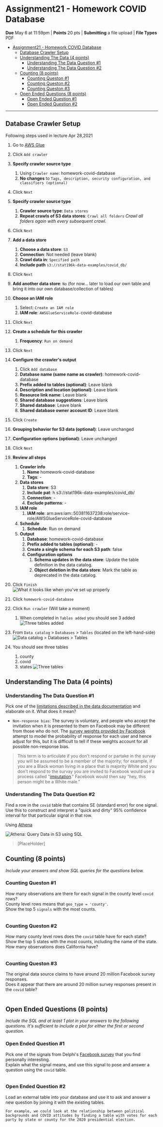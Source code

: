 # Assignment21 - Homework COVID Database

**Due** May 6 at 11:59pm | **Points** 20 pts | **Submitting** a file upload | **File Types** PDF

- [Assignment21 - Homework COVID Database](#assignment21---homework-covid-database)
  - [Database Crawler Setup](#database-crawler-setup)
  - [Understanding The Data (4 points)](#understanding-the-data-4-points)
    - [Understanding The Data Question #1](#understanding-the-data-question-1)
    - [Understanding The Data Question #2](#understanding-the-data-question-2)
  - [Counting (8 points)](#counting-8-points)
    - [Counting Queston #1](#counting-queston-1)
    - [Counting Queston #2](#counting-queston-2)
    - [Counting Queston #3](#counting-queston-3)
  - [Open Ended Questions (8 points)](#open-ended-questions-8-points)
    - [Open Ended Question #1](#open-ended-question-1)
    - [Open Ended Question #2](#open-ended-question-2)

---

## Database Crawler Setup

Following steps used in lecture Apr 28,2021

1. Go to [AWS Glue](https://console.aws.amazon.com/glue/home?region=us-east-1#catalog:tab=crawlers)
2. Click `Add crawler`
3. **Specify crawler source type**
   1. Using `Crawler name`: homework-covid-database
   2. **No changes** to `Tags, description, security configuration, and classifiers (optional)`
4. Click `Next`
5. **Specify crawler source type**
   1. **Crawler source type**: `Data stores`
   2. **Repeat crawls of S3 data stores**: `Crawl all folders` _Crawl all folders again with every subsequent crawl._
6. Click `Next`
7. **Add a data store**
   1. **Choose a data store**: `S3`
   2. **Connection**: Not needed (leave blank)
   3. **Crawl data in**: `Specified path`
   4. **Include path** `s3://stat196k-data-examples/covid_db/`
8. Click `Next`
9. **Add another data store**: `No` (for now... later to load our own table and bring it into our own database/collection of tables)
10. **Choose an IAM role**
    1. Select: `Create an IAM role`
    2. **IAM role**: `AWSGlueServiceRole-`covid-database
11. Click `Next`
12. **Create a schedule for this crawler**
    1. **Frequency**: `Run on demand`
13. Click `Next`
14. **Configure the crawler's output**
    1. Click `Add database`
    2. **Database name (same name as crawler)**: homework-covid-database
    3. **Prefix added to tables (optional)**: Leave blank
    4. **Description and location (optional)**: Leave blank
    5. **Resource link name**: Leave blank
    6. **Shared database suggestions**: Leave blank
    7. **Shared database**: Leave blank
    8. **Shared database owner account ID**: Leave blank
15. Click `Create`
16. **Grouping behavior for S3 data (optional)**: Leave unchanged
17. **Configuration options (optional)**: Leave unchanged
18. Click `Next`
19. **Review all steps**

    1. **Crawler info**
       1. **Name** homework-covid-database
       2. **Tags**: -
    2. **Data stores**
       1. **Data store**: S3
       2. **Include pat**: h s3://stat196k-data-examples/covid_db/
       3. **Connection**: -
       4. **Exclude patterns**: -
    3. **IAM role**
       1. **IAM role**: arn:aws:iam::503811637238:role/service-role/AWSGlueServiceRole-covid-database
    4. **Schedule**
       1. **Schedule**: Run on demand
    5. **Output**
       1. **Database**: homework-covid-database
       2. **Prefix added to tables (optional)**: -
       3. **Create a single schema for each S3 path**: false
       4. **Configuration options**
          1. **Schema updates in the data store**: Update the table definition in the data catalog.
          2. **Object deletion in the data store**: Mark the table as deprecated in the data catalog.

20. Click `Finish`\
    ![What it looks like when you've set up properly](readme-images/aws_glue_crawlers.png)
21. Click `homework-covid-database`
22. Click `Run crawler` (Will take a moment)
    1. When completed in `Tables added` you should see 3 added\
       ![Three tables added](readme-images/aws_glue_three_tables_added.png)
23. From `Data catalog` > `Databases` > `Tables` (located on the left-hand-side)\
    ![`Data catalog` > `Databases` > `Tables`](readme-images/data_cataloge_databases_tables.png)

24. You should see three tables
    1. county
    2. covid
    3. states
       ![Three tables](readme-images/three_tables_shown.png)

## Understanding The Data (4 points)

### Understanding The Data Question #1

Pick one of the [limitations described in the data documentation](https://cmu-delphi.github.io/delphi-epidata/api/covidcast-signals/fb-survey.html#limitations)
and elaborate on it. What does it mean?

- `Non-response bias`: The survey is voluntary, and people who accept the
  invitation when it is presented to them on Facebook may be different from
  those who do not. The [survey weights provided by Facebook](https://cmu-delphi.github.io/delphi-epidata/api/covidcast-signals/fb-survey.html#survey-weighting)
  attempt to model the probability of response for each user and hence adjust
  for this, but it is difficult to tell if these weights account for all
  possible non-response bias.

> This term is to articulate if you don't respond or partake in the survay you will be assumed to be a member of the majority; for example, if you are a Black woman living in a place that is majority White and you don't respond to the survay you are invited to Facebook would use a process called "[imputation](https://g.co/kgs/EnjxXZ)." Facebook would then say "hey, this person might be a White male."

### Understanding The Data Question #2

Find a row in the `covid` table that contains SE (standard error) for one signal.
Use this to construct and interpret a "quick and dirty" 95% confidence interval for that particular signal in that row.

Using [Athena](https://console.aws.amazon.com/athena/home?region=us-east-1#query)

![Athena: Query Data in S3 using SQL](readme-images/athena_query_data.png)

> [PlaceHolder]

## Counting (8 points)

_Include your answers and show SQL queries for the questions below._

### Counting Queston #1

How many observations are there for each signal in the county level `covid` rows?\
County level rows means that `geo_type = 'county'`.\
Show the top 5 `signals` with the most counts.

> ```sql
>
> ```

### Counting Queston #2

How many county level rows does the `covid` table have for each state?\
Show the top 5 states with the most counts, including the name of the state.\
How many observations does California have?

> ```sql
>
> ```

### Counting Queston #3

The original data source claims to have around 20 million Facebook survey responses.\
Does it appear that there are around 20 million survey responses present in the `covid` table?

> ```sql
>
> ```

## Open Ended Questions (8 points)

_Include the SQL and at least 1 plot in your answers to the following questions.
It's sufficient to include a plot for either the first or second question._

### Open Ended Question #1

Pick one of the signals from Delphi's [Facebook survey](https://cmu-delphi.github.io/delphi-epidata/api/covidcast-signals/fb-survey.html) that you find personally interesting.\
Explain what the signal means, and use this signal to pose and answer a question using the `covid` table.

> ```sql
>
> ```

### Open Ended Question #2

Load an external table into your database and use it to ask and answer a new question by joining it with the existing tables.

```text
For example, we could look at the relationship between political backgrounds and COVID attitudes by finding a table with votes for each party by state or county for the 2020 presidential election.
```

> ```sql
>
> ```
